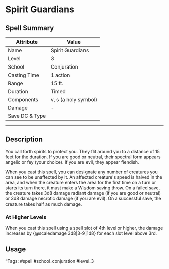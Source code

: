 # Spirit Guardians

## Spell Summary

| Attribute        | Value                  |
|------------------|------------------------|
| Name             | Spirit Guardians                 |
| Level            | 3                |
| School           | Conjuration          |
| Casting Time     | 1 action              |
| Range            | 15 ft.            |
| Duration         | Timed             |
| Components       | v, s (a holy symbol)             |
| Damage           | -               |
| Save DC & Type   |              |

---

## Description

You call forth spirits to protect you. They flit around you to a distance of 15 feet for the duration. If you are good or neutral, their spectral form appears angelic or fey (your choice). If you are evil, they appear fiendish.

When you cast this spell, you can designate any number of creatures you can see to be unaffected by it. An affected creature's speed is halved in the area, and when the creature enters the area for the first time on a turn or starts its turn there, it must make a Wisdom saving throw. On a failed save, the creature takes 3d8 damage radiant damage (if you are good or neutral) or 3d8 damage necrotic damage (if you are evil). On a successful save, the creature takes half as much damage.

### At Higher Levels
When you cast this spell using a spell slot of 4th level or higher, the damage increases by {@scaledamage 3d8|3-9|1d8} for each slot level above 3rd.

## Usage


^Tags: #spell #school_conjuration #level_3